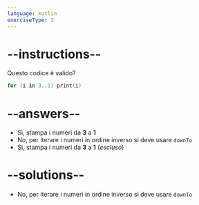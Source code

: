 ```yaml
---
language: kotlin
exerciseType: 3
---
```


# --instructions--

Questo codice è valido?
```kotlin
for (i in 3..1) print(i)
```

# --answers--

- Sì, stampa i numeri da __3__ a __1__
- No, per iterare i numeri in ordine inverso si deve usare `downTo`
- Sì, stampa i numeri da __3__ a __1__ (_escluso_)

# --solutions--

- No, per iterare i numeri in ordine inverso si deve usare `downTo`
